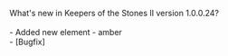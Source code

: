 What's new in Keepers of the Stones II version 1.0.0.24?<br />
<br />- Added new element - amber
<br />- [Bugfix] 